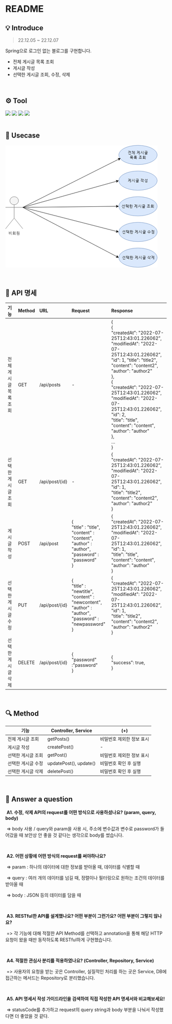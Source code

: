 # README



## 💡 Introduce

> 22.12.05 ~ 22.12.07

Spring으로 로그인 없는 블로그를 구현합니다.

* 전체 게시글 목록 조회
* 게시글 작성
* 선택한 게시글 조회, 수정, 삭제



<br>



## ⚙ Tool

<div>
    <img src = "https://img.shields.io/badge/java-%23ED8B00.svg?style=for-the-badge&logo=java&logoColor=white">
    <img src = "https://img.shields.io/badge/spring-%236DB33F.svg?style=for-the-badge&logo=spring&logoColor=white">
    <img src = "https://img.shields.io/badge/IntelliJIDEA-000000.svg?style=for-the-badge&logo=intellij-idea&logoColor=white">
    <img src = "https://img.shields.io/badge/github-%23121011.svg?style=for-the-badge&logo=github&logoColor=white">
</div>



<br>



## 📌 Usecase



![usecase](README.assets/usecase.png)



<br>



## 📃 API 명세

| 기능                  | Method | URL            | Request                                                      | Response                                                     |
| :-------------------- | :----- | :------------- | :----------------------------------------------------------- | :----------------------------------------------------------- |
| 전체 게시글 목록 조회 | GET    | /api/posts     | -                                                            | {<br/> { <br/>"createdAt": "2022-07-25T12:43:01.226062”, <br/>"modifiedAt": "2022-07-25T12:43:01.226062”,<br/> "id": 1, "title": "title2", "content": "content2",<br/> "author": "author2" <br/>}, <br/>{ <br/>"createdAt": "2022-07-25T12:43:01.226062”, <br/>"modifiedAt": "2022-07-25T12:43:01.226062”, <br/>"id": 2, <br/>"title": "title", <br/>"content": "content", <br/>"author": "author" <br/>}, <br/>… <br/>} |
| 선택한 게시글 조회    | GET    | /api/post/{id} | -                                                            | { <br/>"createdAt": "2022-07-25T12:43:01.226062”, <br/>"modifiedAt": "2022-07-25T12:43:01.226062”, <br/>"id": 1, <br/>"title": "title2", <br/>"content": "content2", <br/>"author": "author2" <br/>} |
| 게시글 작성           | POST   | /api/post      | {<br>"title" : "title", <br/>"content" : "content", <br/>"author" : "author", <br/>"password" : "password"<br/>} | { <br/>"createdAt": "2022-07-25T12:43:01.226062”, <br/>"modifiedAt": "2022-07-25T12:43:01.226062”, <br/>"id": 1, <br/>"title": "title", <br/>"content": "content", <br/>"author": "author" <br/>} |
| 선택한 게시글 수정    | PUT    | /api/post/{id} | {<br/>"title" : "newtitle", <br/>"content" : "newcontent", <br/>"author" : "author", <br/>"password" : "newpassword"<br/>} | { <br/>"createdAt": "2022-07-25T12:43:01.226062”, <br/>"modifiedAt": "2022-07-25T12:43:01.226062”, <br/>"id": 1, <br/>"title": "title2", <br/>"content": "content2", <br/>"author": "author2" <br/>} |
| 선택한 게시글 삭제    | DELETE | /api/post/{id} | { <br/>"password" :"password" <br/>}                         | {<br/> "success": true, <br/>}                               |



<br>



## 🔍 Method

| 기능               | Controller, Service    | (+)                       |
| ------------------ | ---------------------- | ------------------------- |
| 전체 게시글 조회   | getPosts()             | 비밀번호 제외한 정보 표시 |
| 게시글 작성        | createPost()           | -                         |
| 선택한 게시글 조회 | getPost()              | 비밀번호 제외한 정보 표시 |
| 선택한 게시글 수정 | updatePost(), update() | 비밀번호 확인 후 실행     |
| 선택한 게시글 삭제 | deletePost()           | 비밀번호 확인 후 실행     |



<br>



## 📝 Answer a question

​	**A1. 수정, 삭제 API의 request를 어떤 방식으로 사용하셨나요? (param, query, body)**

​	=> body 사용 / query와 param을 사용 시, 주소에 변수값과 변수로 password가 들어갔을 때 보안상 안 좋을 것 같다는 생각으로 body를 썼습니다.

<br>

​	**A2. 어떤 상황에 어떤 방식의 request를 써야하나요?** 

​	=> param : 하나의 데이터에 대한 정보를 받아올 때, 데이터를 식별할 때

​	=> query : 여러 개의 데이터를 넘길 때, 정렬이나 필터링으로 원하는 조건의 데이터를 받아올 때

​	=> body : JSON 등의 데이터를 담을 때

<br>

​	**A3. RESTful한 API를 설계했나요? 어떤 부분이 그런가요? 어떤 부분이 그렇지 않나요?**

​	=> 각 기능에 대해 적절한 API Method를 선택하고 annotation을 통해 해당 HTTP 요청이 왔을 때만 동작하도록 RESTful하게 구현했습니다.

<br>

​	**A4. 적절한 관심사 분리를 적용하였나요? (Controller, Repository, Service)**

​	=> 사용자의 요청을 받는 곳은 Controller, 실질적인 처리를 하는 곳은 Service, DB에 접근하는 메서드는 Repository로 분리했습니다.

<br>

​	**A5. API 명세서 작성 가이드라인을 검색하여 직접 작성한 API 명세서와 비교해보세요!**

​	=> statusCode를 추가하고 request의 query string과 body 부분을 나눠서 작성했다면 더 좋았을 것 같다.
